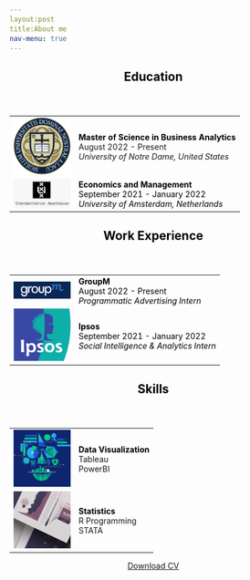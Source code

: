 ```yaml
---
layout:post
title:About me
nav-menu: true
---
```

<!-- Main -->
<div id="main" class="alt">

<!-- One -->
<section id="one">
	<div class="inner">

<!-- Content for  Button -->
<div id="Education">
<header class="major">
<h2 style="color:black">Education</h2>
</header>
				<table style="width:100%">
					<tr>
						<td style="text-align:center"><img src="../assets/images/education/notre_dame.png" alt=""  style="width:100px;"></td>
						<td style="vertical-align:middle；color:black"><b style = "color:black">Master of Science in Business Analytics</b><br>
						August 2022 -  Present<br><i>University of Notre Dame, United States</i></td> 
					</tr>
					<tr>
						<td style="text-align:center"><img src="../assets/images/education/uva.png" alt=""  style="width:100px;"></td>
						<td style="vertical-align:middle; color:black"><b style = "color:black">Economics and Management</b><br>
						September 2021 -  January 2022<br><i>University of Amsterdam, Netherlands</i></td> 
					</tr>					
				</table>
</div>
<div id="WorkExperience">
<header class="major">
<h2 style="color:black">Work Experience</h2>
</header>
				<table style="width:100%">
					<tr>
						<td style="text-align:center"><img src="../assets/images/work/groupm.png" alt=""  style="width:100px;"></td>
						<td style="text-align:middle; color:black"><b style = "color:black">GroupM</b><br>
						August 2022 -  Present<br><i>Programmatic Advertising Intern</i></td> 
					</tr>
					<tr>
						<td style="text-align:center"><img src="../assets/images/work/ipsos.png" alt=""  style="width:100px;"></td>
						<td style="text-align:middle; color:black"><b style = "color:black">Ipsos</b><br>
						September 2021 -  January 2022<br><i>Social Intelligence & Analytics Intern</i></td> 
					</tr>					
				</table>
</div>		
<div id="Skills">
<header class="major">
<h2 style="color:black">Skills</h2>
</header>
				<table style="width:100%">
					<tr>
						<td style="text-align:center"><img src="../assets/images/skills/dataviz.png" alt=""  style="width:100px;"></td>
						<td style="text-align:middle；color:black"><b style = "color:black">Data Visualization</b><br>
						Tableau<br>PowerBI</td> 
					</tr>
					<tr>
						<td style="text-align:center"><img src="../assets/images/skills/stats.png" alt=""  style="width:100px;"></td>
						<td style="text-align:middle；color:black"><b style = "color:black">Statistics</b><br>
						R Programming<br>STATA</td> 
					</tr>				
				</table>
</div>		
		
<p style="color:black!important"><center><a href="../assets/CV.pdf" class="button icon fa-download" target="_blank">Download CV</a></center></p>

</div>	
</section>
